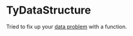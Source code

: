 # TyDataStructure
Tried to fix up your [data problem](http://stackoverflow.com/questions/30987793/parsing-google-custom-search-api-for-elasticsearch-documents) with a function.
